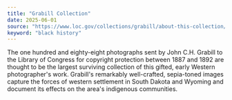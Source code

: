 ```yaml
---
title: "Grabill Collection"
date: 2025-06-01
source: "https://www.loc.gov/collections/grabill/about-this-collection/"
keyword: "black history"
---
```


The one hundred and eighty-eight photographs sent by John C.H. Grabill to the Library of Congress for copyright protection between 1887 and 1892 are thought to be the largest surviving collection of this gifted, early Western photographer's work. Grabill's remarkably well-crafted, sepia-toned images capture the forces of western settlement in South Dakota and Wyoming and document its effects on the area's indigenous communities.